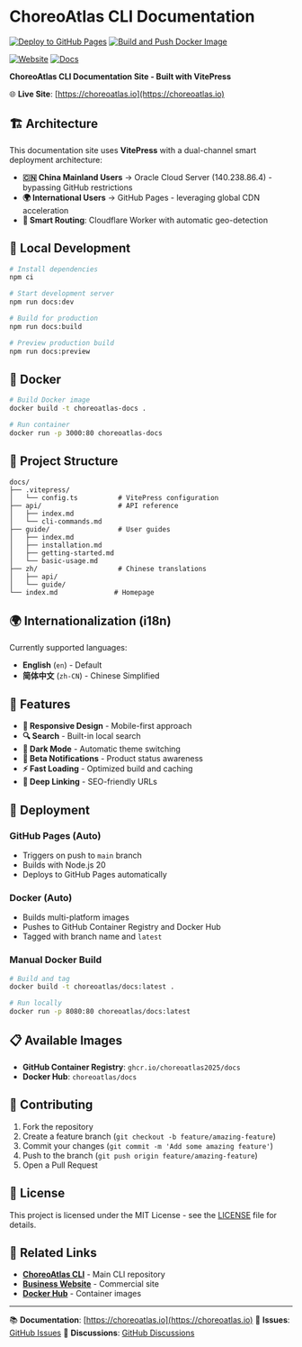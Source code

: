 # ChoreoAtlas CLI Documentation

[![Deploy to GitHub Pages](https://github.com/choreoatlas2025/docs/actions/workflows/deploy.yml/badge.svg)](https://github.com/choreoatlas2025/docs/actions/workflows/deploy.yml)
[![Build and Push Docker Image](https://github.com/choreoatlas2025/docs/actions/workflows/docker-build.yml/badge.svg)](https://github.com/choreoatlas2025/docs/actions/workflows/docker-build.yml)

[![Website](https://img.shields.io/badge/website-choreoatlas.com-0b72e7?logo=firefox-browser&logoColor=white)](https://choreoatlas.com)
[![Docs](https://img.shields.io/badge/docs-choreoatlas.io-0b72e7?logo=readthedocs&logoColor=white)](https://choreoatlas.io)

**ChoreoAtlas CLI Documentation Site - Built with VitePress**

🌐 **Live Site**: [https://choreoatlas.io](https://choreoatlas.io)

## 🏗️ Architecture

This documentation site uses **VitePress** with a dual-channel smart deployment architecture:

- **🇨🇳 China Mainland Users** → Oracle Cloud Server (140.238.86.4) - bypassing GitHub restrictions
- **🌍 International Users** → GitHub Pages - leveraging global CDN acceleration
- **🧠 Smart Routing**: Cloudflare Worker with automatic geo-detection

## 🚀 Local Development

```bash
# Install dependencies
npm ci

# Start development server
npm run docs:dev

# Build for production
npm run docs:build

# Preview production build
npm run docs:preview
```

## 🐳 Docker

```bash
# Build Docker image
docker build -t choreoatlas-docs .

# Run container
docker run -p 3000:80 choreoatlas-docs
```

## 📁 Project Structure

```
docs/
├── .vitepress/
│   └── config.ts          # VitePress configuration
├── api/                   # API reference
│   ├── index.md
│   └── cli-commands.md
├── guide/                 # User guides
│   ├── index.md
│   ├── installation.md
│   ├── getting-started.md
│   └── basic-usage.md
├── zh/                    # Chinese translations
│   ├── api/
│   └── guide/
└── index.md              # Homepage
```

## 🌍 Internationalization (i18n)

Currently supported languages:
- **English** (`en`) - Default
- **简体中文** (`zh-CN`) - Chinese Simplified

## 🔧 Features

- **📱 Responsive Design** - Mobile-first approach
- **🔍 Search** - Built-in local search
- **🌙 Dark Mode** - Automatic theme switching
- **🚨 Beta Notifications** - Product status awareness
- **⚡ Fast Loading** - Optimized build and caching
- **🔗 Deep Linking** - SEO-friendly URLs

## 🚀 Deployment

### GitHub Pages (Auto)
- Triggers on push to `main` branch
- Builds with Node.js 20
- Deploys to GitHub Pages automatically

### Docker (Auto)
- Builds multi-platform images
- Pushes to GitHub Container Registry and Docker Hub
- Tagged with branch name and `latest`

### Manual Docker Build
```bash
# Build and tag
docker build -t choreoatlas/docs:latest .

# Run locally
docker run -p 8080:80 choreoatlas/docs:latest
```

## 📋 Available Images

- **GitHub Container Registry**: `ghcr.io/choreoatlas2025/docs`
- **Docker Hub**: `choreoatlas/docs`

## 🤝 Contributing

1. Fork the repository
2. Create a feature branch (`git checkout -b feature/amazing-feature`)
3. Commit your changes (`git commit -m 'Add some amazing feature'`)
4. Push to the branch (`git push origin feature/amazing-feature`)
5. Open a Pull Request

## 📄 License

This project is licensed under the MIT License - see the [LICENSE](LICENSE) file for details.

## 🔗 Related Links

- **[ChoreoAtlas CLI](https://github.com/choreoatlas2025/cli)** - Main CLI repository
- **[Business Website](https://choreoatlas.com)** - Commercial site
- **[Docker Hub](https://hub.docker.com/u/choreoatlas)** - Container images

---

📚 **Documentation**: [https://choreoatlas.io](https://choreoatlas.io)
🐛 **Issues**: [GitHub Issues](https://github.com/choreoatlas2025/docs/issues)
💬 **Discussions**: [GitHub Discussions](https://github.com/choreoatlas2025/docs/discussions)
